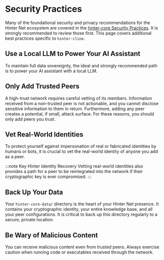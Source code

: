 # Security Practices

Many of the foundational security and privacy recommendations for the Hinter Net ecosystem are covered in the [hinter-core Security Practices](../hinter-core/security-practices.md).
It is strongly recommended to review those first.
This page covers additional best practices specific to `hinter-cline`.

## Use a Local LLM to Power Your AI Assistant

To maintain full data sovereignty, the ideal and strongly recommended path is to power your AI assistant with a local LLM.

## Only Add Trusted Peers

A high-trust network requires careful vetting of its members.
Information received from a non-trusted peer is not actionable, and you cannot disclose sensitive information to them in return.
Furthermore, adding any peer creates a potential, if small, attack surface.
For these reasons, you should only add peers you trust.

## Vet Real-World Identities

To protect yourself against impersonation of real or fabricated identities by humans or bots, it is crucial to vet the real-world identity of anyone you add as a peer.

:::note Key Hinter Identity Recovery
Vetting real-world identities also provides a path for a peer to be reintegrated into the network if their cryptographic key is ever compromised.
:::

## Back Up Your Data

Your `hinter-core-data/` directory is the heart of your Hinter Net presence.
It contains your cryptographic identity, your entire knowledge base, and all your peer configurations.
It is critical to back up this directory regularly to a secure, private location.

## Be Wary of Malicious Content

You can receive malicious content even from trusted peers.
Always exercise caution when running code or executables received through the network.
